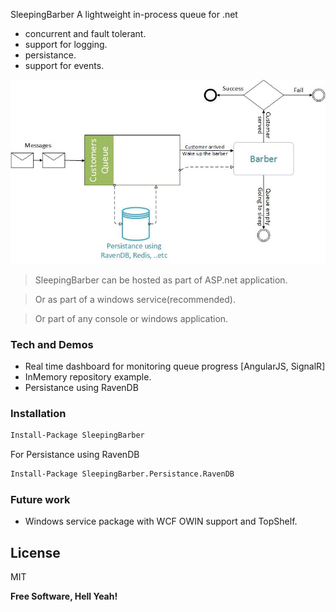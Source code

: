  SleepingBarber
A lightweight in-process queue for .net
  - concurrent and fault tolerant.
  - support for logging.
  - persistance.
  - support for events.

![Alt text](https://github.com/sameralrawi/sleepingbarber/raw/364ba9a945b703bc7e667f10b6bfdf007f49a648/diagram.jpg)

> SleepingBarber can be hosted as part of ASP.net application.

> Or as part of a windows service(recommended).

> Or part of any console or windows application.


### Tech and Demos
* Real time dashboard for monitoring queue progress [AngularJS, SignalR]
* InMemory repository example.
* Persistance using RavenDB


### Installation
```sh
Install-Package SleepingBarber
```
For Persistance using RavenDB
```sh
Install-Package SleepingBarber.Persistance.RavenDB
```

### Future work
* Windows service package with WCF OWIN support and TopShelf.


License
----

MIT


**Free Software, Hell Yeah!**

